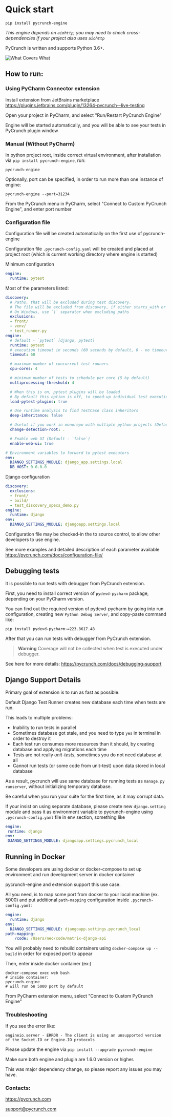 # Quick start

`pip install pycrunch-engine`

_This engine depends on `aiohttp`, you may need to check cross-dependencies if your project also uses `aiohttp`_

PyCrunch is written and supports Python 3.6+.

![What Covers What](https://i.stack.imgur.com/w7wQM.png)

## How to run:
### Using PyCharm Connector extension

 Install extension from JetBrains marketplace
 https://plugins.jetbrains.com/plugin/13264-pycrunch--live-testing
 
 Open your project in PyCharm, and select "Run/Restart PyCrunch Engine"

 Engine will be started automatically, and you will be able to see your tests in PyCrunch plugin window

### Manual (Without PyCharm)

In python project root, inside correct virtual environment, after installation via `pip install pycrunch-engine`, run: 

`pycrunch-engine`


Optionally, port can be specified, in order to run more than one instance of engine:

`pycrunch-engine --port=31234`

From the PyCrunch menu in PyCharm, select "Connect to Custom PyCrunch Engine", and enter port number


### Configuration file

Configuration file will be created automatically on the first use of pycrunch-engine

Configuration file `.pycrunch-config.yaml` will be created and placed at project root (which is current working directory where engine is started)

Minimum configuration 
```yaml
engine:
  runtime: pytest
```

Most of the parameters listed:
```yaml
discovery:
  # Paths, that will be excluded during test discovery.
  # The file will be excluded from discovery, if either starts_with or ends_with condition is true on filename. File path is relative to project root folder.
  # On Windows, use `\` separator when excluding paths
  exclusions:
  - front/
  - venv/
  - test_runner.py
engine:
  # default - `pytest` [django, pytest]
  runtime: pytest
  # execution timeout in seconds (60 seconds by default, 0 - no timeout)
  timeout: 60

  # maximum number of concurrent test runners
  cpu-cores: 4

  # minimum number of tests to schedule per core (5 by default)
  multiprocessing-threshold: 4

  # When this is on, pytest plugins will be loaded
  # By default this option is off, to speed-up individual test execution
  load-pytest-plugins: true

  # Use runtime analysis to find TestCase class inheritors
  deep-inheritance: false

  # Useful if you work in monorepo with multiple python projects (Default - `.`)
  change-detection-root: .

  # Enable web UI (Default - `false`)
  enable-web-ui: true

# Environment variables to forward to pytest executors
env:
  DJANGO_SETTINGS_MODULE: django_app.settings.local
  DB_HOST: 0.0.0.0
```

Django configuration

```yaml
discovery:
  exclusions:
  - front/
  - build/
  - test_discovery_specs_demo.py
engine:
  runtime: django
env:
  DJANGO_SETTINGS_MODULE: djangoapp.settings.local
```

Configuration file may be checked-in the to source control, to allow other developers to use engine.

See more examples and detailed description of each parameter available
https://pycrunch.com/docs/configuration-file/

## Debugging tests
It is possible to run tests with debugger from PyCrunch extension. 

First, you need to install correct version of `pydevd-pycharm` package, depending on your PyCharm version.

You can find out the required version of pydevd-pycharm by going into run configuration, creating new `Python Debug Server`, and copy-paste command like: 

`pip install pydevd-pycharm~=223.8617.48`

After that you can run tests with debugger from PyCrunch extension.

> **Warning**
> Coverage will not be collected when test is executed under debugger.

See here for more details: 
https://pycrunch.com/docs/debugging-support

## Django Support Details

 Primary goal of extension is to run as fast as possible.
 
 Default Django Test Runner creates new database each time when tests are run.
 
This leads to multiple problems:

 - Inability to run tests in parallel
 - Sometimes database got stale, and you need to type `yes` in terminal in order to destroy it
 - Each test run consumes more resources than it should, by creating database and applying migrations each time
 - Tests are not really *unit-tests*, sometimes you do not need database at all
 - Cannot run tests (or some code from unit-test) upon data stored in local database 
 
 As a result, pycrunch will use same database for running tests as `manage.py runserver`, without initializing temporary database. 
 
 Be careful when you run your suite for the first time, as it may corrupt data. 
 
 If your insist on using separate database, please create new `django.setting` module and pass it as environment variable to pycrunch-engine using `.pycrunch-config.yaml` file in env section, something like
 
 ```yaml
engine:
  runtime: django
env:
  DJANGO_SETTINGS_MODULE: djangoapp.settings.pycrunch_local
```
 
 ## Running in Docker 
 
Some developers are using docker or docker-compose to set up environment and run development server in docker container

pycrunch-engine and extension support this use case.

All you need, is to map some port from docker to your local machine (ex. 5000) and put additional `path-mapping` configuration inside `.pycrunch-config.yaml`:

```yaml
engine:
  runtime: django
env:
  DJANGO_SETTINGS_MODULE: djangoapp.settings.pycrunch_local
path-mapping:
    /code: /Users/neo/code/matrix-django-api
```

You will probably need to rebuild containers using `docker-compose up --build` in order for exposed port to appear

 Then, enter inside docker container (ex:)
 ```commandline
 docker-compose exec web bash
 # inside container:
 pycrunch-engine
 # will run on 5000 port by default
```

From PyCharm extension menu, select "Connect to Custom PyCrunch Engine"

### Troubleshooting

If you see the error like:

 `engineio.server - ERROR - The client is using an unsupported version of the Socket.IO or Engine.IO protocols`
   
Please update the engine via `pip install --upgrade pycrunch-engine`

Make sure both engine and plugin are 1.6.0 version or higher.

This was major dependency change, so please report any issues you may have. 

### Contacts:
 
 https://pycrunch.com
 
 support@pycrunch.com
 
 
 
 
 
 
 
 
 
 
 
 
 
 
 
 
